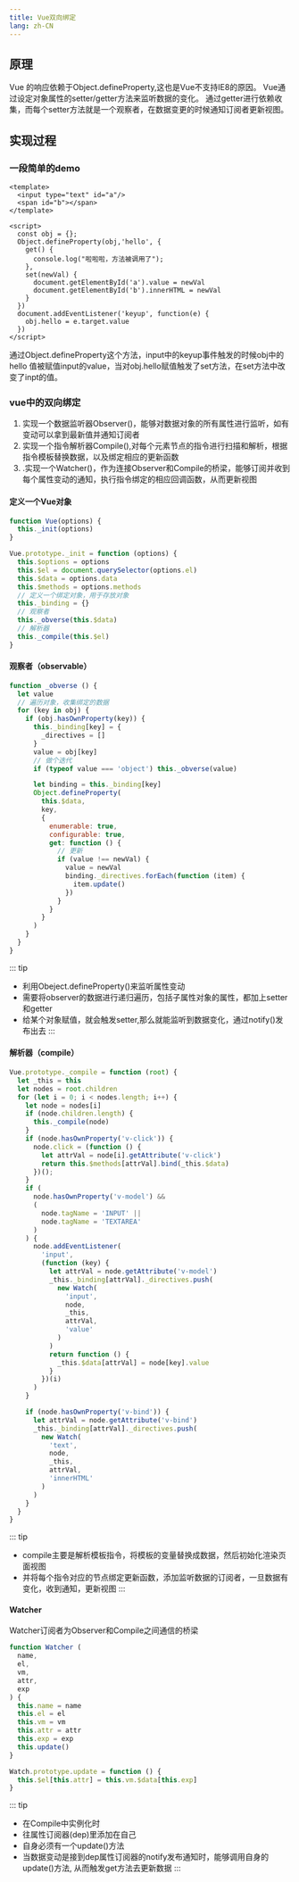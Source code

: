```yaml
---
title: Vue双向绑定
lang: zh-CN
---
```


## 原理
Vue 的响应依赖于Object.defineProperty,这也是Vue不支持IE8的原因。
Vue通过设定对象属性的setter/getter方法来监听数据的变化。
通过getter进行依赖收集，而每个setter方法就是一个观察者，在数据变更的时候通知订阅者更新视图。

## 实现过程
### 一段简单的demo
```vue
<template>
  <input type="text" id="a"/>
  <span id="b"></span>
</template>

<script>
  const obj = {};
  Object.defineProperty(obj,'hello', {
    get() {
      console.log("啦啦啦，方法被调用了");
    },
    set(newVal) {
      document.getElementById('a').value = newVal
      document.getElementById('b').innerHTML = newVal
    }
  })
  document.addEventListener('keyup', function(e) {
    obj.hello = e.target.value
  })
</script>
```
通过Object.defineProperty这个方法，input中的keyup事件触发的时候obj中的hello
值被赋值input的value，当对obj.hello赋值触发了set方法，在set方法中改变了inpt的值。

### vue中的双向绑定
1. 实现一个数据监听器Observer()，能够对数据对象的所有属性进行监听，如有变动可以拿到最新值并通知订阅者
2. 实现一个指令解析器Compile(),对每个元素节点的指令进行扫描和解析，根据指令模板替换数据，以及绑定相应的更新函数
3. .实现一个Watcher()，作为连接Observer和Compile的桥梁，能够订阅并收到每个属性变动的通知，执行指令绑定的相应回调函数，从而更新视图

#### 定义一个Vue对象
```js
function Vue(options) {
  this._init(options)
}

Vue.prototype._init = function (options) {
  this.$options = options
  this.$el = document.querySelector(options.el)
  this.$data = options.data
  this.$methods = options.methods
  // 定义一个绑定对象，用于存放对象
  this._binding = {}
  // 观察者
  this._obverse(this.$data)
  // 解析器
  this._compile(this.$el)
}
```

#### 观察者（observable）
 ```js
 function _obverse () {
   let value
   // 遍历对象，收集绑定的数据
   for (key in obj) {
     if (obj.hasOwnProperty(key)) {
       this._binding[key] = {
         _directives = []
       }
       value = obj[key]
       // 做个迭代
       if (typeof value === 'object') this._obverse(value)

       let binding = this._binding[key]
       Object.defineProperty(
         this.$data,
         key,
         {
           enumerable: true,
           configurable: true,
           get: function () {
             // 更新
             if (value !== newVal) {
               value = newVal
               binding._directives.forEach(function (item) {
                 item.update()
               })
             }
           }
         }
       )
     }
   }
 }
```
::: tip
* 利用Obeject.defineProperty()来监听属性变动
* 需要将observer的数据进行递归遍历，包括子属性对象的属性，都加上setter和getter
* 给某个对象赋值，就会触发setter,那么就能监听到数据变化，通过notify()发布出去
:::

#### 解析器（compile）
```js
Vue.prototype._compile = function (root) {
  let _this = this
  let nodes = root.children
  for (let i = 0; i < nodes.length; i++) {
    let node = nodes[i]
    if (node.children.length) {
      this._compile(node)
    }
    if (node.hasOwnProperty('v-click')) {
      node.click = (function () {
        let attrVal = node[i].getAttribute('v-click')
        return this.$methods[attrVal].bind(_this.$data)
      })();
    }
    if (
      node.hasOwnProperty('v-model') &&
      (
        node.tagName = 'INPUT' ||
        node.tagName = 'TEXTAREA'
      )
    ) {
      node.addEventListener(
        'input',
        (function (key) {
          let attrVal = node.getAttribute('v-model')
          _this._binding[attrVal]._directives.push(
            new Watch(
              'input',
              node,
              _this,
              attrVal,
              'value'
            )
          )
          return function () {
            _this.$data[attrVal] = node[key].value
          }
        })(i)
      )
    }

    if (node.hasOwnProperty('v-bind')) {
      let attrVal = node.getAttribute('v-bind')
      _this._binding[attrVal]._directives.push(
        new Watch(
          'text',
          node,
          _this,
          attrVal,
          'innerHTML'
        )
      )
    }
  }
}
```
::: tip
* compile主要是解析模板指令，将模板的变量替换成数据，然后初始化渲染页面视图
* 并将每个指令对应的节点绑定更新函数，添加监听数据的订阅者，一旦数据有变化，收到通知，更新视图
:::
#### Watcher
Watcher订阅者为Observer和Compile之间通信的桥梁

```js
function Watcher (
  name,
  el,
  vm,
  attr,
  exp
) {
  this.name = name
  this.el = el
  this.vm = vm
  this.attr = attr
  this.exp = exp
  this.update()
}

Watch.prototype.update = function () {
  this.$el[this.attr] = this.vm.$data[this.exp]
}
```
::: tip
* 在Compile中实例化时
* 往属性订阅器(dep)里添加在自己
* 自身必须有一个update()方法
* 当数据变动是接到dep属性订阅器的notify发布通知时，能够调用自身的update()方法, 从而触发get方法去更新数据
:::
